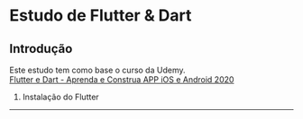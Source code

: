 Estudo de Flutter & Dart
========================

Introdução
----------
Este estudo tem como base o curso da Udemy.  
[Flutter e Dart - Aprenda e Construa APP iOS e Android 2020](https://www.udemy.com/course/curso-flutter/)

1. Instalação do Flutter
------------------------
